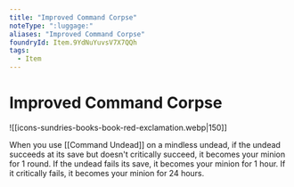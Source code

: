 ```yaml
---
title: "Improved Command Corpse"
noteType: ":luggage:"
aliases: "Improved Command Corpse"
foundryId: Item.9YdNuYuvsV7X7QQh
tags:
  - Item
---
```


# Improved Command Corpse
![[icons-sundries-books-book-red-exclamation.webp|150]]

When you use [[Command Undead]] on a mindless undead, if the undead succeeds at its save but doesn't critically succeed, it becomes your minion for 1 round. If the undead fails its save, it becomes your minion for 1 hour. If it critically fails, it becomes your minion for 24 hours.

